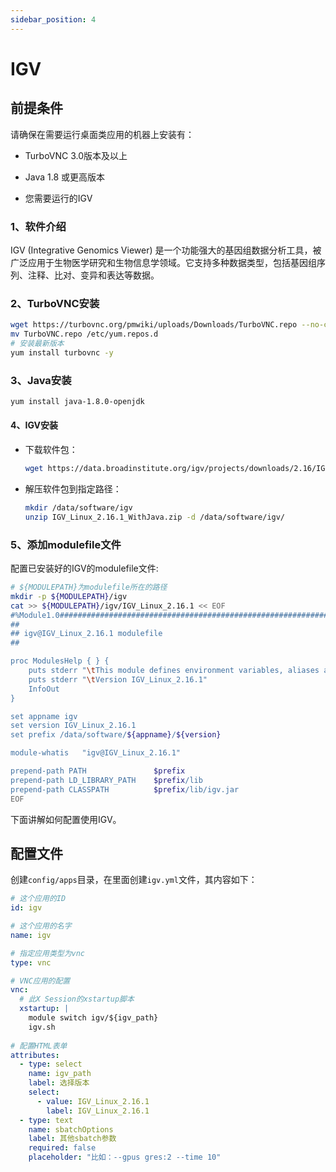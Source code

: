 ```yaml
---
sidebar_position: 4
---
```


# IGV

## 前提条件

请确保在需要运行桌面类应用的机器上安装有：

- TurboVNC 3.0版本及以上

- Java 1.8 或更高版本

- 您需要运行的IGV

### 1、软件介绍

IGV (Integrative Genomics Viewer) 是一个功能强大的基因组数据分析工具，被广泛应用于生物医学研究和生物信息学领域。它支持多种数据类型，包括基因组序列、注释、比对、变异和表达等数据。

### 2、TurboVNC安装

```bash
wget https://turbovnc.org/pmwiki/uploads/Downloads/TurboVNC.repo --no-check-certificate
mv TurboVNC.repo /etc/yum.repos.d
# 安装最新版本
yum install turbovnc -y
```

### 3、Java安装

```bash
yum install java-1.8.0-openjdk
```

#### 4、IGV安装

- 下载软件包：

    ```bash
    wget https://data.broadinstitute.org/igv/projects/downloads/2.16/IGV_Linux_2.16.1_WithJava.zip
    ```

- 解压软件包到指定路径：

    ```bash
    mkdir /data/software/igv
    unzip IGV_Linux_2.16.1_WithJava.zip -d /data/software/igv/
    ```

### 5、添加modulefile文件

配置已安装好的IGV的modulefile文件:

```bash
# ${MODULEPATH}为modulefile所在的路径
mkdir -p ${MODULEPATH}/igv
cat >> ${MODULEPATH}/igv/IGV_Linux_2.16.1 << EOF
#%Module1.0#####################################################################
##
## igv@IGV_Linux_2.16.1 modulefile
##

proc ModulesHelp { } {
    puts stderr "\tThis module defines environment variables, aliases and add PATH for igv"
    puts stderr "\tVersion IGV_Linux_2.16.1"
    InfoOut
}

set appname igv
set version IGV_Linux_2.16.1
set prefix /data/software/${appname}/${version}

module-whatis   "igv@IGV_Linux_2.16.1"

prepend-path PATH               $prefix
prepend-path LD_LIBRARY_PATH    $prefix/lib
prepend-path CLASSPATH          $prefix/lib/igv.jar
EOF
```

下面讲解如何配置使用IGV。

## 配置文件

创建`config/apps`目录，在里面创建`igv.yml`文件，其内容如下：

```yaml title="config/apps/igv.yml"
# 这个应用的ID
id: igv

# 这个应用的名字
name: igv

# 指定应用类型为vnc
type: vnc

# VNC应用的配置
vnc:
  # 此X Session的xstartup脚本
  xstartup: |
    module switch igv/${igv_path}
    igv.sh
      
# 配置HTML表单
attributes:
  - type: select
    name: igv_path
    label: 选择版本
    select:
      - value: IGV_Linux_2.16.1
        label: IGV_Linux_2.16.1
  - type: text
    name: sbatchOptions
    label: 其他sbatch参数
    required: false
    placeholder: "比如：--gpus gres:2 --time 10"
```
